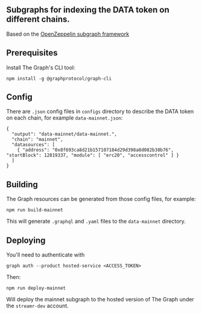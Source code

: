 ## Subgraphs for indexing the DATA token on different chains.

Based on the [OpenZeppelin subgraph framework](https://docs.openzeppelin.com/subgraphs/0.1.x/)

## Prerequisites

Install The Graph's CLI tool:

```
npm install -g @graphprotocol/graph-cli
```

## Config

There are `.json` config files in `configs` directory to describe the DATA token on each chain, for example `data-mainnet.json`:

```
{
  "output": "data-mainnet/data-mainnet.",
  "chain": "mainnet",
  "datasources": [
    { "address": "0x8f693ca8d21b157107184d29d398a8d082b38b76", "startBlock": 12819337, "module": [ "erc20", "accesscontrol" ] }
  ]
}
```

## Building

The Graph resources can be generated from those config files, for example:

```
npm run build-mainnet
```

This will generate `.graphql` and `.yaml` files to the `data-mainnet` directory.

## Deploying

You'll need to authenticate with

```
graph auth --product hosted-service <ACCESS_TOKEN>
```

Then:

```
npm run deploy-mainnet
```

Will deploy the mainnet subgraph to the hosted version of The Graph under the `streamr-dev` account.
